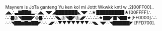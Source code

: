 Maynem is JoTa ganteng
Yu ken kol mi Jottt
Wkwkk kntl
w .2[00FF00]..
◢◣∴▃▇██▇▂∴◢◣ ◥◤◢███████◣◥◤ ∴★█████████★[00FFFF]∴ ∴∴▇◎◥▇▇▇◤◎▇∴∴ ∴∴◥◣◎◥▇◤◎◢◤∴∴  ∴∴★▇▇◤▇◥▇▇★[FF0000]∴∴ ∴∴◥▇▇▆▇▆▇▇◤∴∴ ◢◤∴▼▼▼▼▼▼▼∴◥◣ ◥◤∴◥▇▇▇▇▇◤ [FFD700].


